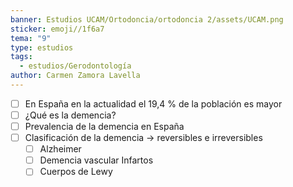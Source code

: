 ```yaml
---
banner: Estudios UCAM/Ortodoncia/ortodoncia 2/assets/UCAM.png
sticker: emoji//1f6a7
tema: "9"
type: estudios
tags:
  - estudios/Gerodontología
author: Carmen Zamora Lavella
---
```

- [ ] En España en la actualidad el 19,4 % de la población es mayor
- [ ] ¿Qué es la demencia?
- [ ] Prevalencia de la demencia en España 
- [ ] Clasificación de la demencia -> reversibles e irreversibles
	- [ ] Alzheimer
	- [ ] Demencia vascular Infartos
	- [ ] Cuerpos de Lewy
